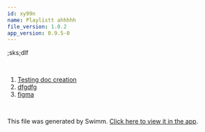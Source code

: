 ```yaml
---
id: xy99n
name: Playlistt ahhhhh
file_version: 1.0.2
app_version: 0.9.5-0
---
```


<!-- Intro - Do not remove this comment -->
;sks;dlf

<br/>

<!-- Steps - Do not remove this comment -->
1. [Testing doc creation](testing-doc-creation.LTxBk.sw.md)
2. [dfgdfg](dfgdfg.nbs82.sw.md)
3. [figma](https://www.figma.com/files/team/834784845729748882/swimm?fuid=1029312781649153986)


<br/>

This file was generated by Swimm. [Click here to view it in the app](http://localhost:5000/repos/Z2l0aHViJTNBJTNBc3Rva2Utd2VhdGhlciUzQSUzQUFkZGllQ29oZW4=/playlists/xy99n).